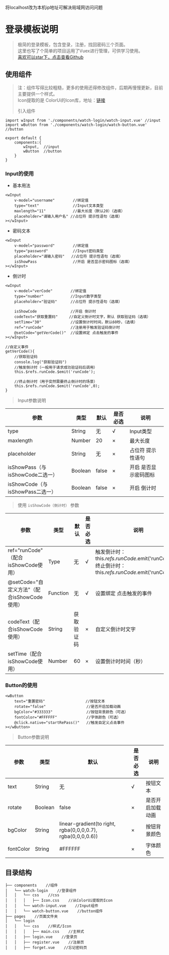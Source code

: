 将localhost改为本机ip地址可解决局域网访问问题

# 登录模板说明  
> 极简的登录模板，包含登录，注册，找回密码三个页面。  
> 这里也写了个简单的项目运用了Vuex进行管理，可供学习使用。  
> [喜欢可以star下，点击查看Github](https://github.com/AmosHuKe/Watch-Test)    

## 使用组件  
> 注：组件写得比较粗糙，更多的使用还得修改组件，后期再慢慢更新，目前主要提供一个样式。  
> Icon提取的是 ColorUi的Icon库，地址：[链接](http://demo.color-ui.com/h5.html#/pages/basics/icon)  
>    
> 引入组件  

```  
import wInput from './components/watch-login/watch-input.vue' //input
import wButton from './components/watch-login/watch-button.vue' //button

export default {
	components:{
		wInput,  //input
		wButton  //button
	}
}
```  

### Input的使用    

* 基本用法  

```
<wInput
	v-model="username"        //绑定值
	type="text"               //Input文本类型
	maxlength="11"            //最大长度（默认20）（选填）
	placeholder="请输入用户名" //占位符 提示性语句（选填）
></wInput>
```

* 密码文本  

```
<wInput
	v-model="password"        //绑定值
	type="password"           //Input密码类型
	placeholder="请输入密码"   //占位符 提示性语句（选填）
	isShowPass                //开启 是否显示密码图标（选填）
></wInput>
```

* 倒计时

```
<wInput
	v-model="verCode"        //绑定值
	type="number"            //Input数字类型
	placeholder="验证码"      //占位符 提示性语句（选填）

	isShowCode               //开启 倒计时
	codeText="获取重置码"     //自定义倒计时文字，默认 获取验证码（选填）
	setTime="30"             //设置倒计时时间，默认60秒，（选填）
	ref="runCode"            //注册用于触发验证码倒计时
	@setCode="getVerCode()"  //设置绑定 点击触发的事件
></wInput>

//自定义事件
getVerCode(){
	//获取验证码
	console.log("获取验证码")
	//触发倒计时（一般用于请求成功验证码后调用）
	this.$refs.runCode.$emit('runCode');

	//终止倒计时（用于突然需要终止倒计时的场景）
	this.$refs.runCode.$emit('runCode',0);
}
```

> Input参数说明

| 参数 | 类型 | 默认 | 是否必选 | 说明 |  
|-----| ----- |----|----|----|  
| type | String | 无 | √ | Input类型 |  
| maxlength | Number | 20 | × | 最大长度 |  
| placeholder | String | 无 | × | 占位符 提示性语句 |  
| isShowPass（与isShowCode二选一） | Boolean | false | × | 开启 是否显示密码图标 |  
| isShowCode（与isShowPass二选一） | Boolean | false | × | 开启 倒计时 |  

> 使用 `isShowCode（倒计时）` 参数  

| 参数 | 类型 | 默认 | 是否必选 | 说明 |  
|-----|----|----|----|----|  
| ref="runCode" （配合isShowCode使用） | Type | 无 | √ | 触发倒计时：this.$refs.runCode.$emit('runCode');  <br>终止倒计时：this.$refs.runCode.$emit('runCode',0);  |  
| @setCode="自定义方法"（配合isShowCode使用） | Function | 无 | √ | 设置绑定 点击触发的事件 |  
| codeText（配合isShowCode使用）| String | 获取验证码 | × | 自定义倒计时文字 |  
| setTime（配合isShowCode使用） | Number | 60 | × | 设置倒计时时间（秒） |  



### Button的使用  

```
<wButton
	text="重置密码"                  //按钮文本
	rotate="false"                  //是否开启加载动画
	bgColor="#333333"               //按钮背景颜色（可选）
	fontColor="#FFFFFF"             //字体颜色（可选）
	@click.native="startRePass()"   //触发自定义点击事件
></wButton>
```

> Button参数说明

| 参数 | 类型 | 默认 | 是否必选 | 说明 |  
|-----|----|----|----|----|  
| text | String | 无 | √ | 按钮文本 |  
| rotate | Boolean | false | × | 是否开启加载动画 |  
| bgColor | String | linear-gradient(to right, rgba(0,0,0,0.7), rgba(0,0,0,0.6)) | × | 按钮背景颜色 |  
| fontColor | String | #FFFFFF | × | 字体颜色 |  


## 目录结构  
```
├── components    //组件
│   └── watch-login    //登录组件
│   │   └── css    //css
│   │   │   ├── Icon.css    //从ColorUi提取的Icon
│   │   └── watch-input.vue    //Input组件
│   │   └── watch-button.vue    //button组件
├── pages    //页面文件夹  
│   └── login
│   │   └── css    //样式/Icon
│   │   │   ├── main.css    //主样式
│   │   ├── login.vue    //登录页
│   │   ├── register.vue    //注册页
│   │   ├── forget.vue    //忘记密码页
```
